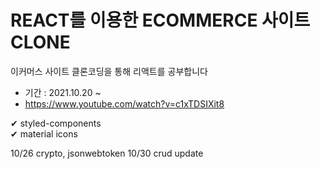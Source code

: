 # REACT를 이용한 ECOMMERCE 사이트 CLONE
이커머스 사이트 클론코딩을 통해 리액트를 공부합니다

+ 기간 : 2021.10.20 ~  
+ https://www.youtube.com/watch?v=c1xTDSIXit8 

 ✔ styled-components <br>
 ✔ material icons 

10/26 crypto,  jsonwebtoken
10/30 crud update
